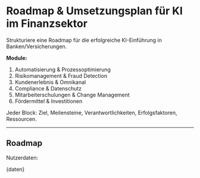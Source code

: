 <!-- roadmap.md -->
# Roadmap & Umsetzungsplan für KI im Finanzsektor

Strukturiere eine Roadmap für die erfolgreiche KI-Einführung in Banken/Versicherungen.

**Module:**
1. Automatisierung & Prozessoptimierung
2. Risikomanagement & Fraud Detection
3. Kundenerlebnis & Omnikanal
4. Compliance & Datenschutz
5. Mitarbeiterschulungen & Change Management
6. Fördermittel & Investitionen

Jeder Block: Ziel, Meilensteine, Verantwortlichkeiten, Erfolgsfaktoren, Ressourcen.

---

## Roadmap

Nutzerdaten:

{daten}
